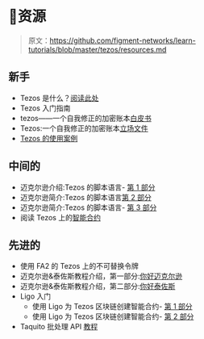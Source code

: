 # 👀资源

> 原文：<https://github.com/figment-networks/learn-tutorials/blob/master/tezos/resources.md>

## 新手

*   Tezos 是什么？[阅读此处](https://www.notion.so/Tezos-2d47d73758074dbb9c94748dce53d73d)
*   Tezos 入门指南
*   tezos——一个自我修正的加密账本[白皮书](https://tezos.com/whitepaper.pdf)
*   Tezos:一个自我修正的加密账本[立场文件](https://tezos.com/position-paper.pdf)
*   [Tezos 的使用案例](https://wiki.tezosagora.org/learn/uses-of-tezos)

## 中间的

*   迈克尔逊介绍:Tezos 的脚本语言- [第 1 部分](https://betterprogramming.pub/introduction-to-michelson-the-language-of-tezos-part-1-374c03394cc3)
*   迈克尔逊简介:Tezos 的脚本语言[第 2 部分](https://betterprogramming.pub/an-introduction-to-michelson-the-scripting-language-of-tezos-part-2-4cc972c8237c)
*   迈克尔逊简介:Tezos 的脚本语言- [第 3 部分](https://medium.com/coinmonks/an-introduction-to-michelson-the-scripting-language-of-tezos-part-3-70bb294cd19e)
*   阅读 Tezos 上的[智能合约](https://wiki.tezosagora.org/learn/smartcontracts)

## 先进的

*   使用 FA2 的 Tezos 上的不可替换令牌
*   迈克尔逊&泰佐斯教程介绍，第一部分:[你好迈克尔逊](https://medium.com/tezos/a-tutorial-introduction-to-michelson-tezos-part-i-hello-michelson-a044b960e4e5)
*   迈克尔逊&泰佐斯教程介绍，第二部分:[你好泰佐斯](https://medium.com/tezos/a-tutorial-introduction-to-michelson-tezos-part-ii-hello-tezos-8b9068148dd6)
*   Ligo 入门
    *   使用 Ligo 为 Tezos 区块链创建智能合约- [第 1 部分](https://medium.com/coinmonks/getting-started-with-ligo-13ea2c4e844e)
    *   使用 Ligo 为 Tezos 区块链创建智能合约- [第 2 部分](https://medium.com/coinmonks/getting-started-with-ligo-part-2-fb0c000e40c6)
*   Taquito 批处理 API [教程](https://medium.com/coinmonks/taquito-batch-api-tutorial-fe2957057d3e)